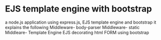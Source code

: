 # EJS template engine with bootstrap
a node.js application using express.js, EJS template engine and bootstrap
it explains the following
   Middleware- body-parser
   Middleware- static
   Middleare-  Template Engine EJS
   decorating html FORM using bootstrap


